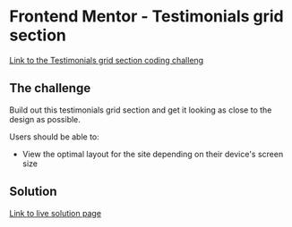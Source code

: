 # Frontend Mentor - Testimonials grid section

[Link to the Testimonials grid section coding challeng](https://www.frontendmentor.io/challenges/testimonials-grid-section-Nnw6J7Un7)


## The challenge

Build out this testimonials grid section and get it looking as close to the design as possible.

Users should be able to:

- View the optimal layout for the site depending on their device's screen size

## Solution

[Link to live solution page](https://fem-testimonials-grid.statanasova.com)